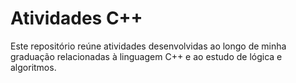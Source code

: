 # Atividades C++
Este repositório reúne atividades desenvolvidas ao longo de minha graduação relacionadas à linguagem C++ e ao estudo de lógica e algoritmos.
